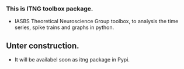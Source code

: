 ### This is ITNG toolbox package.
-  IASBS Theoretical Neuroscience Group toolbox, to analysis the time series, spike trains and graphs in python.

## Unter construction.

-  It will be availabel soon as itng package in Pypi.
